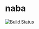 # naba

[![Build Status](https://travis-ci.com/nabaisu/naba.svg?branch=master)](https://travis-ci.com/nabaisu/naba)



